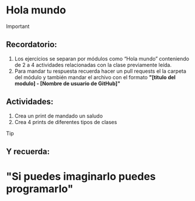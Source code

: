 # Hola mundo

>[!IMPORTANT]
>## Recordatorio:
>1. Los ejercicios se separan por módulos como “Hola mundo” conteniendo de 2 a 4 actividades relacionadas con la clase previamente leída. 
>2. Para mandar tu respuesta recuerda hacer un pull requests el la carpeta del módulo y también mandar el archivo con el formato **"[titulo del modulo] - [Nombre de usuario de GitHub]"**


##  Actividades:
 1. Crea un print de mandado un saludo
 2. Crea 4 prints de diferentes tipos de clases

>[!TIP]
>## Y recuerda: 
># "Si puedes imaginarlo puedes programarlo"